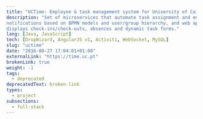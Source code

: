 ```yaml
---
title: "UCTime: Employee & task management system for University of Coimbra employees"
description: "Set of microservices that automate task assignment and email & TCP
notifications based on BPMN models and user/group hierarchy, and web app that
displays check-ins/check-outs, absences and dynamic task forms."
lang: [Java, JavaScript]
tech: [DropWizard, AngularJS v1, Activiti, WebSocket, MySQL]
slug: "uctime"
date: "2016-08-27 17:04:01+01:00"
externalLink: "https://time.uc.pt"
brokenLink: true
weight: -1
tags:
  - deprecated
deprecatedText: broken-link
types:
  - project
subsections:
  - full-stack
---
```

